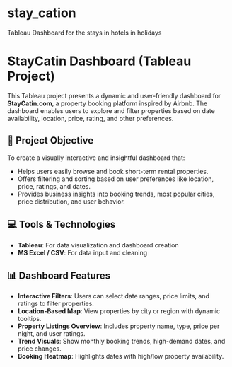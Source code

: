 # stay_cation
Tableau Dashboard for the stays in hotels in holidays
# StayCatin Dashboard (Tableau Project)

This Tableau project presents a dynamic and user-friendly dashboard for **StayCatin.com**, a property booking platform inspired by Airbnb. The dashboard enables users to explore and filter properties based on date availability, location, price, rating, and other preferences.

## 📌 Project Objective

To create a visually interactive and insightful dashboard that:
- Helps users easily browse and book short-term rental properties.
- Offers filtering and sorting based on user preferences like location, price, ratings, and dates.
- Provides business insights into booking trends, most popular cities, price distribution, and user behavior.

## 💻 Tools & Technologies

- **Tableau**: For data visualization and dashboard creation  
- **MS Excel / CSV**: For data input and cleaning  

## 📊 Dashboard Features

- **Interactive Filters**: Users can select date ranges, price limits, and ratings to filter properties.
- **Location-Based Map**: View properties by city or region with dynamic tooltips.
- **Property Listings Overview**: Includes property name, type, price per night, and user ratings.
- **Trend Visuals**: Show monthly booking trends, high-demand dates, and price changes.
- **Booking Heatmap**: Highlights dates with high/low property availability.



